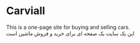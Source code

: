 # Carviall

This is a one-page site for buying and selling cars. \
این یک سایت یک صفحه ای برای خرید و فروش ماشین است
